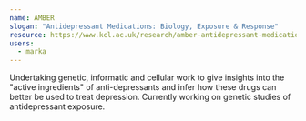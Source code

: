 ```yaml
---
name: AMBER
slogan: "Antidepressant Medications: Biology, Exposure & Response"
resource: https://www.kcl.ac.uk/research/amber-antidepressant-medications-biology-exposure-response
users: 
  - marka
---
```


Undertaking genetic, informatic and cellular work to give insights into the "active ingredients" of anti-depressants and infer how these drugs can better be used to treat depression. Currently working on genetic studies of antidepressant exposure. 